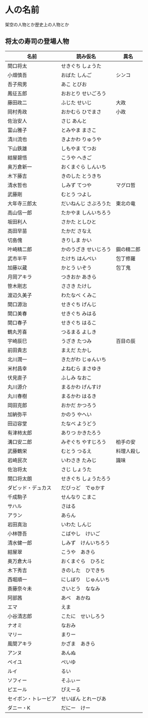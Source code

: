 # 人の名前

架空の人物とか歴史上の人物とか

## 将太の寿司の登場人物

| 名前                 | 読み仮名              | 異名       |
| -------------------- | --------------------- | ---------- |
| 関口将太             | せきぐち しょうた     |            |
| 小畑慎吾             | おばた しんご         | シンコ     |
| 吾子飛男             | あこ とびお           |            |
| 鳳征五郎             | おおとり せいごろう   |            |
| 藤田政二             | ふじた せいじ         | 大政       |
| 岡村秀政             | おかむら ひでまさ     | 小政       |
| 佐治安人             | さじ あんと           |            |
| 富山雅子             | とみやま まさこ       |            |
| 清川流也             | きよかわ りゅうや     |            |
| 下山鉄雄             | しもやま てつお       |            |
| 紺屋碧悟             | こうや へきご         |            |
| 奥万倉新一           | おくまぐら しんいち   |            |
| 木下藤吉             | きのした とうきち     |            |
| 清水哲也             | しみず てつや         | マグロ哲   |
| 武藤剛               | むとう つよし         |            |
| 大年寺三郎太         | だいねんじ さぶろうた | 東北の竜   |
| 高山信一郎           | たかやま しんいちろう |            |
| 坂田利人             | さかた としひと       |            |
| 高田早苗             | たかだ さなえ         |            |
| 切島傀               | きりしま かい         |            |
| 叶崎精二郎           | かのうざき せいじろう | 鋼の精二郎 |
| 武市半平             | たけち はんぺい       | 包丁修羅   |
| 加藤以蔵             | かとう いぞう         | 包丁鬼     |
| 月岡アキラ           | つきおか あきら       |            |
| 笹木剛志             | ささき たけし         |            |
| 渡辺久美子           | わたなべ くみこ       |            |
| 関口源治             | せきぐち げんじ       |            |
| 関口美春             | せきぐち みはる       |            |
| 関口春子             | せきぐち はるこ       |            |
| 鶴丸芳喜             | つるまる よしき       |            |
| 宇崎辰巳             | うざき たつみ         | 百目の辰   |
| 前田貴志             | まえだ たかし         |            |
| 北川潤一             | きたがわ じゅんいち   |            |
| 米村昌幸             | よねむら まさゆき     |            |
| 伏見直子             | ふしみ なおこ         |            |
| 丸川源介             | まるかわ げんすけ     |            |
| 丸川春樹             | まるかわ はるき       |            |
| 岡田克郎             | おかだ かつろう       |            |
| 加納弥平             | かのう やへい         |            |
| 田辺容堂             | たなべ ようどう       |            |
| 有津柿太郎           | ありつ かきたろう     |            |
| 溝口安二郎           | みぞぐち やすじろう   | 柏手の安   |
| 武藤鶴栄             | むとう つるえ         | 料理人殺し |
| 岩崎民次             | いわさき たみじ       | 識味       |
| 佐治将太             | さじ しょうた         |            |
| 関口将太朗           | せきぐち しょうたろう |            |
| ダビッド・デュカス   | だびっど　でゅかす    |            |
| 千成駒子             | せんなり こまこ       |            |
| サハル               | さはる                |            |
| アラン               | あらん                |            |
| 岩田真治             | いわた しんじ         |            |
| 小林啓吾             | こばやし　けいご      |            |
| 清水健一郎           | しみず　けんいちろう  |            |
| 紺屋翠               | こうや　あきら        |            |
| 奥万倉大斗           | おくまぐら　ひろと    |            |
| 木下秀吉             | きのした　ひできち    |            |
| 西堀順一             | にしぼり　じゅんいち  |            |
| 斎藤奈々未           | さいとう　ななみ      |            |
| 阿部茜               | あべ　あかね          |            |
| エマ                 | えま                  |            |
| 小谷清志郎           | こたに　せいしろう    |            |
| ナオミ               | なおみ                |            |
| マリー               | まりー                |            |
| 風間アキラ           | かざま　あきら        |            |
| アンヌ               | あんぬ                |            |
| ペイユ               | ぺいゆ                |            |
| ルイ                 | るい                  |            |
| ソフィー             | そふぃー              |            |
| ピエール             | ぴえーる              |            |
| セイボン・トレービア | せいぼん とれーびあ   |            |
| ダニー・K            | だにー　けー          |            |

